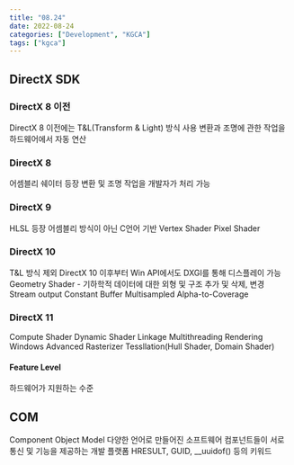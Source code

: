 ```yaml
---
title: "08.24"
date: 2022-08-24
categories: ["Development", "KGCA"]
tags: ["kgca"]
---
```

## DirectX SDK
### DirectX 8 이전
DirectX 8 이전에는 T&L(Transform & Light) 방식 사용
변환과 조명에 관한 작업을 하드웨어에서 자동 연산

### DirectX 8
어셈블리 쉐이터 등장
변환 및 조명 작업을 개발자가 처리 가능

### DirectX 9
HLSL 등장
어셈블리 방식이 아닌 C언어 기반
Vertex Shader
Pixel Shader

### DirectX 10
T&L 방식 제외
DirectX 10 이후부터 Win API에서도 DXGI를 통해 디스플레이 가능
Geometry Shader - 기하학적 데이터에 대한 외형 및 구조 추가 및 삭제, 변경
Stream output
Constant Buffer
Multisampled Alpha-to-Coverage

### DirectX 11
Compute Shader
Dynamic Shader Linkage
Multithreading Rendering
Windows Advanced Rasterizer
Tessllation(Hull Shader, Domain Shader)

#### Feature Level
하드웨어가 지원하는 수준

## COM
Component Object Model
다양한 언어로 만들어진 소프트웨어 컴포넌트들이 서로 통신 및 기능을 제공하는 개발 플랫폼
HRESULT, GUID, &#95;&#95;uuidof() 등의 키워드

